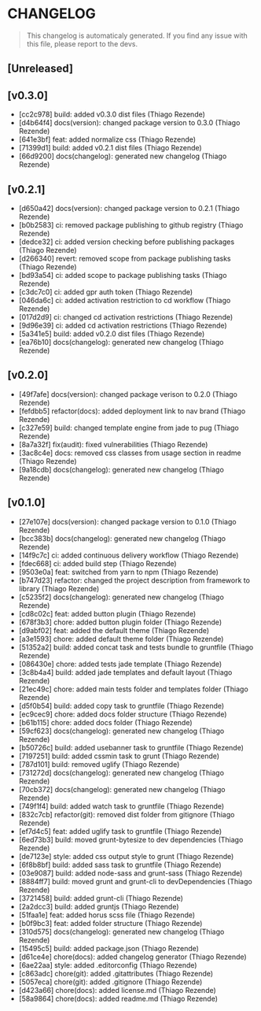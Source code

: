 # CHANGELOG
> This changelog is automaticaly generated.
> If you find any issue with this file, please report to the devs.

## [Unreleased]


## [v0.3.0]
 - [cc2c978] build: added v0.3.0 dist files (Thiago Rezende)
 - [d4b64f4] docs(version): changed package version to 0.3.0 (Thiago Rezende)
 - [641e3bf] feat: added normalize css (Thiago Rezende)
 - [71399d1] build: added v0.2.1 dist files (Thiago Rezende)
 - [66d9200] docs(changelog): generated new changelog (Thiago Rezende)

## [v0.2.1]
 - [d650a42] docs(version): changed package version to 0.2.1 (Thiago Rezende)
 - [b0b2583] ci: removed package publishing to github registry (Thiago Rezende)
 - [dedce32] ci: added version checking before publishing packages (Thiago Rezende)
 - [d266340] revert: removed scope from package publishing tasks (Thiago Rezende)
 - [bd93a54] ci: added scope to package publishing tasks (Thiago Rezende)
 - [c3dc7c0] ci: added gpr auth token (Thiago Rezende)
 - [046da6c] ci: added activation restriction to cd workflow (Thiago Rezende)
 - [017d2d9] ci: changed cd activation restrictions (Thiago Rezende)
 - [9d96e39] ci: added cd activation restrictions (Thiago Rezende)
 - [5a341e5] build: added v0.2.0 dist files (Thiago Rezende)
 - [ea76b10] docs(changelog): generated new changelog (Thiago Rezende)

## [v0.2.0]
 - [49f7afe] docs(version): changed package verison to 0.2.0 (Thiago Rezende)
 - [fefdbb5] refactor(docs): added deployment link to nav brand (Thiago Rezende)
 - [c327e59] build: changed template engine from jade to pug (Thiago Rezende)
 - [8a7a32f] fix(audit): fixed vulnerabilities (Thiago Rezende)
 - [3ac8c4e] docs: removed css classes from usage section in readme (Thiago Rezende)
 - [9a18cdb] docs(changelog): generated new changelog (Thiago Rezende)

## [v0.1.0]
 - [27e107e] docs(version): changed package version to 0.1.0 (Thiago Rezende)
 - [bcc383b] docs(changelog): generated new changelog (Thiago Rezende)
 - [14f9c7c] ci: added continuous delivery workflow (Thiago Rezende)
 - [fdec668] ci: added build step (Thiago Rezende)
 - [9503e0a] feat: switched from yarn to npm (Thiago Rezende)
 - [b747d23] refactor: changed the project description from framework to library (Thiago Rezende)
 - [c5235f2] docs(changelog): generated new changelog (Thiago Rezende)
 - [cd8c02c] feat: added button plugin (Thiago Rezende)
 - [678f3b3] chore: added button plugin folder (Thiago Rezende)
 - [d9abf02] feat: added the default theme (Thiago Rezende)
 - [a3e1593] chore: added default theme folder (Thiago Rezende)
 - [51352a2] build: added concat task and tests bundle to gruntfile (Thiago Rezende)
 - [086430e] chore: added tests jade template (Thiago Rezende)
 - [3c8b4a4] build: added jade templates and default layout (Thiago Rezende)
 - [21ec49c] chore: added main tests folder and templates folder (Thiago Rezende)
 - [d5f0b54] build: added copy task to gruntfile (Thiago Rezende)
 - [ec9cec9] chore: added docs folder structure (Thiago Rezende)
 - [b61b115] chore: added docs folder (Thiago Rezende)
 - [59cf623] docs(changelog): generated new changelog (Thiago Rezende)
 - [b50726c] build: added usebanner task to gruntfile (Thiago Rezende)
 - [7197251] build: added cssmin task to grunt (Thiago Rezende)
 - [787d101] build: removed uglify (Thiago Rezende)
 - [731272d] docs(changelog): generated new changelog (Thiago Rezende)
 - [70cb372] docs(changelog): generated new changelog (Thiago Rezende)
 - [749f1f4] build: added watch task to gruntfile (Thiago Rezende)
 - [832c7cb] refactor(git): removed dist folder from gitignore (Thiago Rezende)
 - [ef7d4c5] feat: added uglify task to gruntfile (Thiago Rezende)
 - [6ed73b3] build: moved grunt-bytesize to dev dependencies (Thiago Rezende)
 - [de7123e] style: added css output style to grunt (Thiago Rezende)
 - [6f8b8bf] build: added sass task to gruntfile (Thiago Rezende)
 - [03e9087] build: added node-sass and grunt-sass (Thiago Rezende)
 - [8884ff7] build: moved grunt and grunt-cli to devDependencies (Thiago Rezende)
 - [3721458] build: added grunt-cli (Thiago Rezende)
 - [2a2dcc3] build: added gruntjs (Thiago Rezende)
 - [51faa1e] feat: added horus scss file (Thiago Rezende)
 - [b0f9bc3] feat: added folder structure (Thiago Rezende)
 - [310d575] docs(changelog): generated new changelog (Thiago Rezende)
 - [15495c5] build: added package.json (Thiago Rezende)
 - [d61ce4e] chore(docs): added changelog generator (Thiago Rezende)
 - [6ae22aa] style: added .editorconfig (Thiago Rezende)
 - [c863adc] chore(git): added .gitattributes (Thiago Rezende)
 - [5057eca] chore(git): added .gitignore (Thiago Rezende)
 - [d423a66] chore(docs): added license.md (Thiago Rezende)
 - [58a9864] chore(docs): added readme.md (Thiago Rezende)

